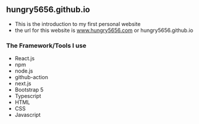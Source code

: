 ## hungry5656.github.io

- This is the introduction to my first personal website
- the url for this website is www.hungry5656.com or hungry5656.github.io

### The Framework/Tools I use
- React.js
- npm
- node.js
- github-action
- next.js
- Bootstrap 5
- Typescript
- HTML
- CSS
- Javascript
